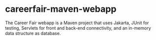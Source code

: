 # careerfair-maven-webapp
The Career Fair webapp is a Maven project that uses Jakarta, JUnit for testing, Servlets for front and back-end connectivity, and an in-memory data structure as database.
